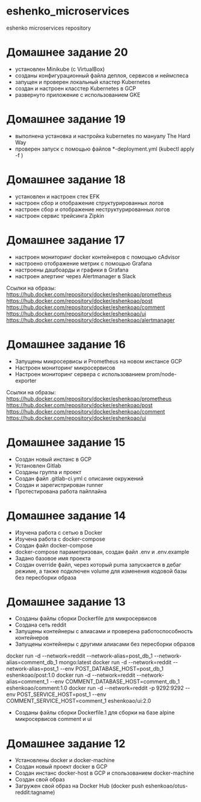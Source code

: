# eshenko_microservices
eshenko microservices repository

Домашнее задание 20
===================

- установлен Minikube (c VirtualBox)
- созданы конфигурационный файла деплоя, сервисов и неймспеса
- запущен и проверен локальный кластер Kubernetes
- создан и настроен класстер Kubernetes в GCP
- развернуто приложение с использованием GKE

Домашнее задание 19
===================

- выполнена установка и настройка kubernetes по мануалу The Hard Way
- проверен запуск с помощью файлов *-deployment.yml (kubectl apply -f <filename>)

Домашнее задание 18
===================

- установлен и настроен стек EFK
- настроен сбор и отображение структурированных логов
- настроен сбор и отображение неструктурированных логов
- настроен сервис трейсинга Zipkin

Домашнее задание 17
===================

- настроен мониторинг docker контейнеров с помощью cAdvisor
- настроено отображение метрик с помощью Grafana
- настроены дашбоарды и графики в Grafana
- настроен алертинг через Alertmanager в Slack

Ссылки на образы:
https://hub.docker.com/repository/docker/eshenkoao/prometheus
https://hub.docker.com/repository/docker/eshenkoao/post
https://hub.docker.com/repository/docker/eshenkoao/comment
https://hub.docker.com/repository/docker/eshenkoao/ui
https://hub.docker.com/repository/docker/eshenkoao/alertmanager

Домашнее задание 16
===================

- Запущены микросервисы и Prometheus на новом инстансе GCP
- Настроен мониторинг микросервисов
- Настроен мониторинг сервера с использованием prom/node-exporter

Ссылки на образы:
https://hub.docker.com/repository/docker/eshenkoao/prometheus
https://hub.docker.com/repository/docker/eshenkoao/post
https://hub.docker.com/repository/docker/eshenkoao/comment
https://hub.docker.com/repository/docker/eshenkoao/ui

Домашнее задание 15
===================

- Создан новый инстанс в GCP
- Установлен Gitlab
- Созданы группа и проект
- Создан файл .gitlab-ci.yml с описание окружений
- Создан и зарегистрирован runner
- Протестирована работа пайплайна


Домашнее задание 14
===================

- Изучена работа с сетью в Docker
- Изучена работа с docker-compose
- Создан файл docker-compose
- docker-compose параметризован, создан файл .env и .env.example
- Задано базовое имя проекта
- Создан override файл, через который puma запускается в дебаг режиме, а также подключен volume для изменения кодовой базы без пересборки образа


Домашнее задание 13
===================

- Созданы файлы сборки Dockerfile для микросервисов
- Создана сеть reddit
- Запущены контейнеры с алиасами и проверена работоспособность контейнеров
- Запущены контейнеры с другими алиасами без пересборки образов

docker run -d --network=reddit --network-alias=post_db_1 --network-alias=comment_db_1 mongo:latest
docker run -d --network=reddit --network-alias=post_1 --env POST_DATABASE_HOST=post_db_1 eshenkoao/post:1.0
docker run -d --network=reddit --network-alias=comment_1 --env COMMENT_DATABASE_HOST=comment_db_1 eshenkoao/comment:1.0
docker run -d --network=reddit -p 9292:9292 --env POST_SERVICE_HOST=post_1 --env COMMENT_SERVICE_HOST=comment_1 eshenkoao/ui:2.0

- Созданы файлы сборки Dockerfile.1 для сборки на базе alpine микросервисов comment и ui



Домашнее задание 12
===================

- Установлены docker и docker-machine
- Создан новый проект docker в GCP
- Создан инстанс docker-host в GCP и спользованием docker-machine
- Создан свой образ
- Загружен свой образ на Docker Hub (docker push eshenkoao/otus-reddit:tagname)

